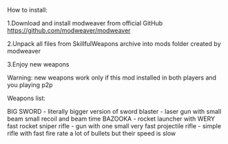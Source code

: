 How to install:

1.Download and install modweaver from official GitHub https://github.com/modweaver/modweaver

2.Unpack all files from SkillfulWeapons archive into mods folder created by modweaver

3.Enjoy new weapons

Warning: new weapons work only if this mod installed in both players and you playing p2p


Weapons list:

BIG SWORD - literally bigger version of sword
blaster - laser gun with small beam small recoil and beam time
BAZOOKA - rocket launcher with WERY fast rocket
sniper rifle - gun with one small very fast projectile
rifle - simple rifle with fast fire rate a lot of bullets but their speed is slow 
